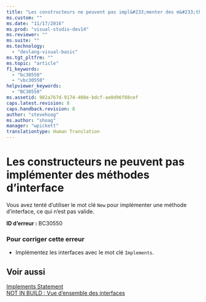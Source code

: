 ```yaml
---
title: "Les constructeurs ne peuvent pas impl&#233;menter des m&#233;thodes d’interface | Microsoft Docs"
ms.custom: ""
ms.date: "11/17/2016"
ms.prod: "visual-studio-dev14"
ms.reviewer: ""
ms.suite: ""
ms.technology: 
  - "devlang-visual-basic"
ms.tgt_pltfrm: ""
ms.topic: "article"
f1_keywords: 
  - "bc30550"
  - "vbc30550"
helpviewer_keywords: 
  - "BC30550"
ms.assetid: 982a767d-9174-408e-bdcf-ae0d96f88cef
caps.latest.revision: 8
caps.handback.revision: 8
author: "stevehoag"
ms.author: "shoag"
manager: "wpickett"
translationtype: Human Translation
---
```

# Les constructeurs ne peuvent pas impl&#233;menter des m&#233;thodes d’interface
Vous avez tenté d’utiliser le mot clé `New` pour implémenter une méthode d’interface, ce qui n’est pas valide.  
  
 **ID d’erreur :** BC30550  
  
### Pour corriger cette erreur  
  
-   Implémentez les interfaces avec le mot clé `Implements`.  
  
## Voir aussi  
 [Implements Statement](../../visual-basic/language-reference/statements/implements-statement.md)   
 [NOT IN BUILD : Vue d’ensemble des interfaces](http://msdn.microsoft.com/fr-fr/f96bb470-c1b8-4c73-89bc-6f536b798da1)